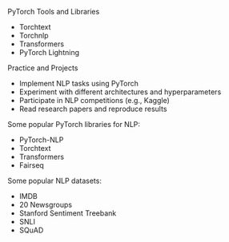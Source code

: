 PyTorch Tools and Libraries

- Torchtext
- Torchnlp
- Transformers
- PyTorch Lightning


Practice and Projects

- Implement NLP tasks using PyTorch
- Experiment with different architectures and hyperparameters
- Participate in NLP competitions (e.g., Kaggle)
- Read research papers and reproduce results


Some popular PyTorch libraries for NLP:


- PyTorch-NLP
- Torchtext
- Transformers
- Fairseq


Some popular NLP datasets:


- IMDB
- 20 Newsgroups
- Stanford Sentiment Treebank
- SNLI
- SQuAD

